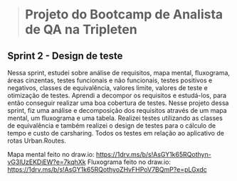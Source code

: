 > # Projeto do Bootcamp de Analista de QA na Tripleten

## Sprint 2 - Design de teste

Nessa sprint, estudei sobre análise de requisitos, mapa mental, fluxograma, áreas cinzentas, testes funcionais e não funcionais, testes positivos e negativos, classes de equivalência, valores limite, valores de teste e otimização de testes. Aprendi a decompor os requisitos e estudá-los, para então conseguir realizar uma boa cobertura de testes. Nesse projeto dessa sprint, fiz uma análise e decomposição dos requisitos através de um mapa mental, um fluxograma e uma tabela. Realizei testes utilizando as classes de equivalência e também realizei o design de testes para o cálculo de tempo e custo de carsharing. Todos os testes em relação ao aplicativo de rotas Urban.Routes. 

Mapa mental feito no draw.io: https://1drv.ms/b/s!AsGY1k65RQothyn-vG3lUzEKDiEW?e=7kqhXk
Fluxograma feito no draw.io: https://1drv.ms/b/s!AsGY1k65RQothyoZHvFHPoV7BQmP?e=pLGxdc

